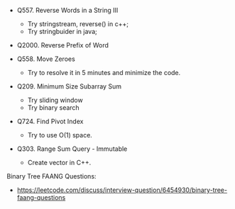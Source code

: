 * Q557. Reverse Words in a String III
  * Try stringstream, reverse() in c++;
  * Try stringbuider in java;

* Q2000. Reverse Prefix of Word

* Q558. Move Zeroes
  * Try to resolve it in 5 minutes and minimize the code.

* Q209. Minimum Size Subarray Sum
  * Try sliding window
  * Try binary search

* Q724. Find Pivot Index
  * Try to use O(1) space.

* Q303. Range Sum Query - Immutable
  * Create vector in C++.

Binary Tree FAANG Questions:
* https://leetcode.com/discuss/interview-question/6454930/binary-tree-faang-questions